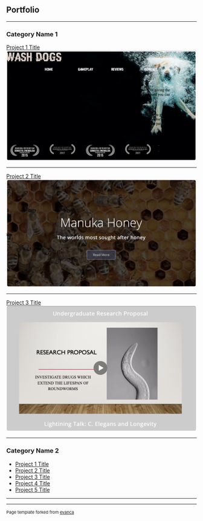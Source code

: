 ## Portfolio

---

### Category Name 1 

[Project 1 Title](/sample_page)
<img src="images/dogwashimg.jpg?raw=true"/>

---
[Project 2 Title](/pdf/sample_presentation.pdf)
<img src="images/honeyimg2.png?raw=true"/>

---
[Project 3 Title](http://example.com/)
<img src="images/ugrimg.jpg?raw=true"/>

---

### Category Name 2

- [Project 1 Title](http://example.com/)
- [Project 2 Title](http://example.com/)
- [Project 3 Title](http://example.com/)
- [Project 4 Title](http://example.com/)
- [Project 5 Title](http://example.com/)

---




---
<p style="font-size:11px">Page template forked from <a href="https://github.com/evanca/quick-portfolio">evanca</a></p>
<!-- Remove above link if you don't want to attibute -->
